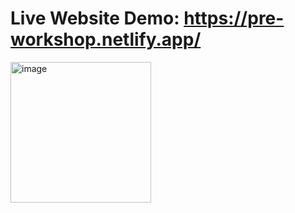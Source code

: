# Live Website Demo: https://pre-workshop.netlify.app/
<img width="225" height="225" alt="image" src="https://github.com/user-attachments/assets/c6784086-dad4-4895-8990-fea279a1e87d" />
